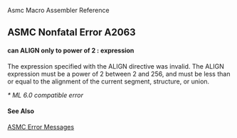 Asmc Macro Assembler Reference

## ASMC Nonfatal Error A2063

#### can ALIGN only to power of 2 : expression

The expression specified with the ALIGN directive was invalid. The ALIGN expression must be a power of 2 between 2 and 256, and must be less than or equal to the alignment of the current segment, structure, or union.

_* ML 6.0 compatible error_

#### See Also

[ASMC Error Messages](readme.md)